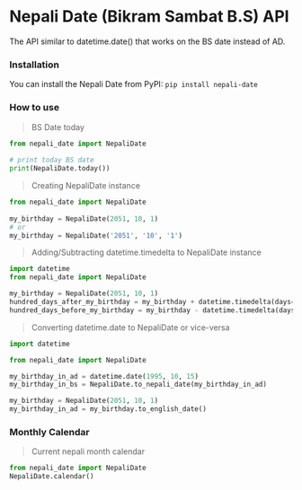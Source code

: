 # Nepali Date (Bikram Sambat B.S) API 

The API similar to datetime.date() that works on the BS date instead of AD.

### Installation
 
You can install the Nepali Date from PyPI: ```pip install nepali-date```


### How to use

>  BS Date today
```python
from nepali_date import NepaliDate
        
# print today BS date
print(NepaliDate.today())
```

>  Creating NepaliDate instance
```python
from nepali_date import NepaliDate
        
my_birthday = NepaliDate(2051, 10, 1)
# or
my_birthday = NepaliDate('2051', '10', '1')
```
> Adding/Subtracting datetime.timedelta to NepaliDate instance
```python 
import datetime
from nepali_date import NepaliDate

my_birthday = NepaliDate(2051, 10, 1)
hundred_days_after_my_birthday = my_birthday + datetime.timedelta(days=100)
hundred_days_before_my_birthday = my_birthday - datetime.timedelta(days=100)
```
> Converting datetime.date to NepaliDate or vice-versa
```python
import datetime

from nepali_date import NepaliDate

my_birthday_in_ad = datetime.date(1995, 10, 15)
my_birthday_in_bs = NepaliDate.to_nepali_date(my_birthday_in_ad)

my_birthday = NepaliDate(2051, 10, 1)
my_birthday_in_ad = my_birthday.to_english_date()
```
 ### Monthly Calendar
 > Current nepali month calendar
 ```python
 from nepali_date import NepaliDate
 NepaliDate.calendar()
 ```
